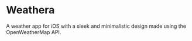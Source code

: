 # Weathera
A weather app for iOS with a sleek and minimalistic design made using the OpenWeatherMap API.

